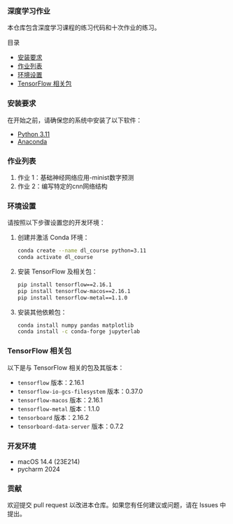 ### 深度学习作业

本仓库包含深度学习课程的练习代码和十次作业的练习。

目录

- [安装要求](#安装要求)
- [作业列表](#作业列表)
- [环境设置](#环境设置)
- [TensorFlow 相关包](#tensorflow-相关包)

### 安装要求

在开始之前，请确保您的系统中安装了以下软件：

- [Python 3.11](https://www.python.org/downloads/release/python-3110/)
- [Anaconda](https://www.anaconda.com/products/distribution)

### 作业列表

1. 作业 1：基础神经网络应用-minist数字预测
2. 作业 2：编写特定的cnn网络结构

### 环境设置

请按照以下步骤设置您的开发环境：

1. 创建并激活 Conda 环境：

   ```bash
   conda create --name dl_course python=3.11
   conda activate dl_course
   ```

2. 安装 TensorFlow 及相关包：

   ```bash
   pip install tensorflow==2.16.1
   pip install tensorflow-macos==2.16.1
   pip install tensorflow-metal==1.1.0
   ```

3. 安装其他依赖包：

   ```bash
   conda install numpy pandas matplotlib
   conda install -c conda-forge jupyterlab
   ```

### TensorFlow 相关包

以下是与 TensorFlow 相关的包及其版本：

- `tensorflow` 版本：2.16.1
- `tensorflow-io-gcs-filesystem` 版本：0.37.0
- `tensorflow-macos` 版本：2.16.1
- `tensorflow-metal` 版本：1.1.0
- `tensorboard` 版本：2.16.2
- `tensorboard-data-server` 版本：0.7.2



### 开发环境

- macOS 14.4 (23E214)
- pycharm 2024



### 贡献

欢迎提交 pull request 以改进本仓库。如果您有任何建议或问题，请在 Issues 中提出。

